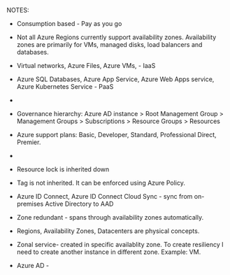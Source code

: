 NOTES:

- Consumption based - Pay as you go
- Not all Azure Regions currently support availability zones.  Availability zones are primarily for VMs, managed disks, load balancers and databases.
  
- Virtual networks, Azure Files, Azure VMs, - IaaS
- Azure SQL Databases, Azure App Service, Azure Web Apps service, Azure Kubernetes Service - PaaS
- 

- Governance hierarchy: Azure AD instance > Root Management Group > Management Groups > Subscriptions > Resource Groups > Resources
- Azure support plans: Basic, Developer, Standard, Professional Direct, Premier.
- 

- Resource lock is inherited down
- Tag is not inherited. It can be enforced using Azure Policy.
- Azure ID Connect, Azure ID Connect Cloud Sync - sync from on-premises Active Directory to AAD
- Zone redundant - spans through availability zones automatically.
- Regions, Availability Zones, Datacenters are physical concepts.
- Zonal service- created in specific availablity zone. To create resiliency I need to create another instance in different zone. Example: VM.
- Azure AD - 
